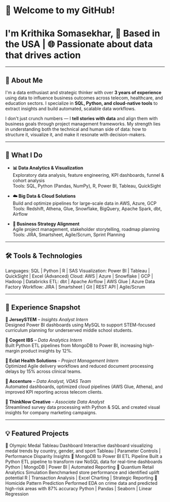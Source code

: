 # 👋 Welcome to my GitHub! 

# I'm Krithika Somasekhar, 📍 Based in the USA | 🌐 Passionate about data that drives action

---

## 📌 About Me

I'm a data enthusiast and strategic thinker with over **3 years of experience** using data to influence business outcomes across telecom, healthcare, and education sectors. I specialize in **SQL, Python, and cloud-native tools** to extract insights and build automated, scalable data workflows.

I don't just crunch numbers — I **tell stories with data** and align them with business goals through project management frameworks. My strength lies in understanding both the technical and human side of data: how to structure it, visualize it, and make it resonate with decision-makers.

---

## 🚀 What I Do

- **📊 Data Analytics & Visualization**  
  Exploratory data analysis, feature engineering, KPI dashboards, funnel & cohort analysis  
  Tools: SQL, Python (Pandas, NumPy), R, Power BI, Tableau, QuickSight

- **☁️ Big Data & Cloud Solutions**  
  Build and optimize pipelines for large-scale data in AWS, Azure, GCP  
  Tools: Redshift, Athena, Glue, Snowflake, BigQuery, Apache Spark, dbt, Airflow

- **🧠 Business Strategy Alignment**  
  Agile project management, stakeholder storytelling, roadmap planning  
  Tools: JIRA, Smartsheet, Agile/Scrum, Sprint Planning

---

## 🛠️ Tools & Technologies

Languages:      SQL | Python | R | SAS
Visualization:  Power BI | Tableau | QuickSight | Excel (Advanced)
Cloud:          AWS | Azure | Snowflake | GCP | Hadoop | Databricks
ETL:            dbt | Apache Airflow | AWS Glue | Azure Data Factory
Workflow:       JIRA | Smartsheet | Git | REST API | Agile/Scrum

---

## 💼 Experience Snapshot

**📍 JerseySTEM** – *Insights Analyst Intern*  
Designed Power BI dashboards using MySQL to support STEM-focused curriculum planning for underserved middle school students.

**📍 Cogent IBS** – *Data Analytics Intern*  
Built Python ETL pipelines from MongoDB to Power BI, increasing high-margin product insights by 12%.

**📍 Eclat Health Solutions** – *Project Management Intern*  
Optimized Agile delivery workflows and reduced document processing delays by 15% across clinical teams.

**📍 Accenture** – *Data Analyst, VDAS Team*  
Automated dashboards, optimized cloud pipelines (AWS Glue, Athena), and improved KPI reporting across telecom clients.

**📍 ThinkNow Creative** – *Associate Data Analyst*  
Streamlined survey data processing with Python & SQL and created visual insights for company marketing campaigns.

---

## 💡 Featured Projects
📍 Olympic Medal Tableau Dashboard
Interactive dashboard visualizing medal trends by country, gender, and sport
Tableau | Parameter Controls | Performance Disparity Insights
📍 MongoDB to Power BI ETL Pipeline
Built a Python ETL pipeline to transform raw NoSQL data for real-time dashboards
Python | MongoDB | Power BI | Automated Reporting
📍 Quantium Retail Analytics Simulation
Benchmarked store performance and identified uplift potential
R | Transaction Analysis | Excel Charting | Strategic Reporting
📍 Homicide Pattern Prediction
Performed EDA on crime data and predicted high-risk areas with 87% accuracy
Python | Pandas | Seaborn | Linear Regression
